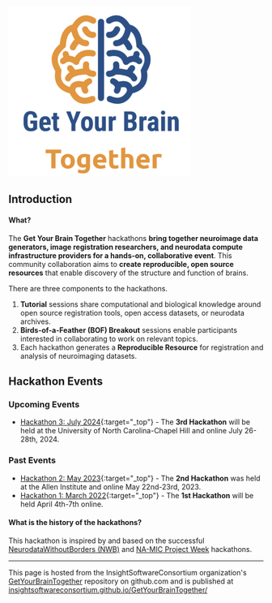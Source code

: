 <img alt="Get Your Brain Together" src="common/logo.png">

## Introduction

#### What?

The **Get Your Brain Together** hackathons **bring together neuroimage data
generators, image registration researchers, and neurodata compute
infrastructure providers for a hands-on, collaborative event**. This community
collaboration aims to **create reproducible, open source resources** that enable
discovery of the structure and function of brains.

There are three components to the hackathons.

1. **Tutorial** sessions share computational and biological knowledge around open source registration tools, open access datasets, or neurodata archives.
2. **Birds-of-a-Feather (BOF) Breakout** sessions enable participants interested in collaborating to work on relevant topics.
3. Each hackathon generates a **Reproducible Resource** for registration and analysis of neuroimaging datasets.

## Hackathon Events

### Upcoming Events

- [Hackathon 3: July 2024](HCK03_2024_UNC_Hybrid/README.md){:target="_top"} - The **3rd Hackathon** will be held at the University of North Carolina-Chapel Hill and online July 26-28th, 2024.

### Past Events

- [Hackathon 2: May 2023](HCK02_2023_Allen_Institute_Hybrid/README.md){:target="_top"} - The **2nd Hackathon** was held at the Allen Institute and online May 22nd-23rd, 2023.
- [Hackathon 1: March 2022](HCK01_2022_Virtual/README.md){:target="_top"} - The **1st Hackathon** will be held April 4th-7th online.

#### What is the history of the hackathons?

This hackathon is inspired by and based on the successful [NeurodataWithoutBorders (NWB)](https://neurodatawithoutborders.github.io/nwb_hackathons/) and [NA-MIC Project Week](https://projectweek.na-mic.org/) hackathons.

---

This page is hosted from the InsightSoftwareConsortium organization's [GetYourBrainTogether](https://github.com/InsightSoftwareConsortium/GetYourBrainTogether) repository on github.com and is published at [insightsoftwareconsortium.github.io/GetYourBrainTogether/](https://insightsoftwareconsortium.github.io/GetYourBrainTogether/)
